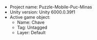 <!-- UNITY CODE ASSIST INSTRUCTIONS START -->
- Project name: Puzzle-Mobile-Puc-Minas
- Unity version: Unity 6000.0.39f1
- Active game object:
  - Name: Chave
  - Tag: Untagged
  - Layer: Default
<!-- UNITY CODE ASSIST INSTRUCTIONS END -->